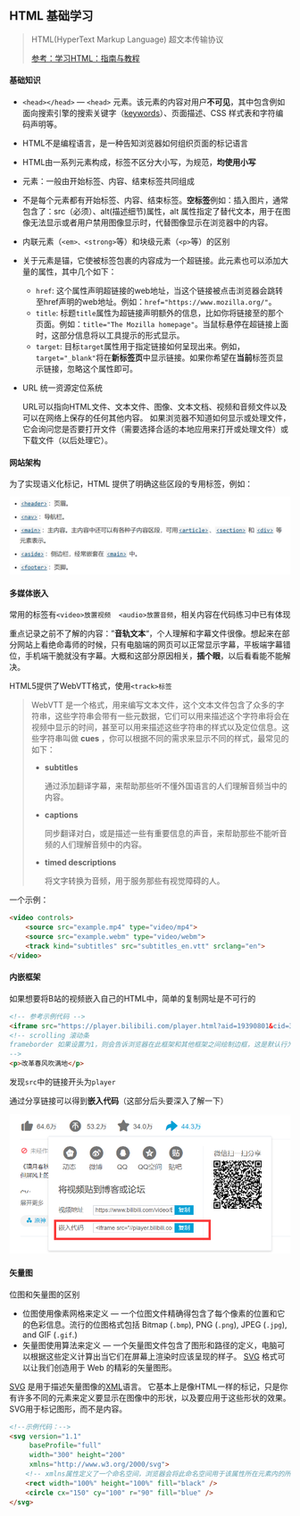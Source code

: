## HTML 基础学习

> HTML(HyperText Markup Language) 超文本传输协议
>
> [参考：学习HTML：指南与教程](https://developer.mozilla.org/zh-CN/docs/Learn/HTML)

#### 基础知识

- `<head></head>` — `<head>` 元素。该元素的内容对用户**不可见**，其中包含例如面向搜索引擎的搜索关键字（[keywords](https://developer.mozilla.org/zh-CN/docs/Glossary/Keyword)）、页面描述、CSS 样式表和字符编码声明等。


- HTML不是编程语言，是一种告知浏览器如何组织页面的标记语言
- HTML由一系列元素构成，标签不区分大小写，为规范，**均使用小写**
- 元素：一般由开始标签、内容、结束标签共同组成
- 不是每个元素都有开始标签、内容、结束标签。**空标签**例如：<img>插入图片，通常包含了：src（必须）、alt(描述细节)属性，alt 属性指定了替代文本，用于在图像无法显示或者用户禁用图像显示时，代替图像显示在浏览器中的内容。
- 内联元素（`<em>、<strong>`等）和块级元素（`<p>`等）的区别

- 关于元素<a>是锚，它使被标签包裹的内容成为一个超链接。此元素也可以添加大量的属性，其中几个如下：
  - `href`: 这个属性声明超链接的web地址，当这个链接被点击浏览器会跳转至href声明的web地址。例如：`href="https://www.mozilla.org/"`。
  - `title`: 标题`title`属性为超链接声明额外的信息，比如你将链接至的那个页面。例如：`title="The Mozilla homepage"`。当鼠标悬停在超链接上面时，这部分信息将以工具提示的形式显示。
  - `target`: 目标`target`属性用于指定链接如何呈现出来。例如，`target="_blank"`将在**新标签页**中显示链接。如果你希望在**当前**标签页显示链接，忽略这个属性即可。

- URL 统一资源定位系统

  URL可以指向HTML文件、文本文件、图像、文本文档、视频和音频文件以及可以在网络上保存的任何其他内容。 如果浏览器不知道如何显示或处理文件，它会询问您是否要打开文件（需要选择合适的本地应用来打开或处理文件）或下载文件（以后处理它）。



#### 网站架构

为了实现语义化标记，HTML 提供了明确这些区段的专用标签，例如：

![image-20210924202013886](README.assets/image-20210924202013886.png)



#### 多媒体嵌入

常用的标签有`<video>放置视频  <audio>放置音频`，相关内容在代码练习中已有体现

重点记录之前不了解的内容：”**音轨文本**“，个人理解和字幕文件很像。想起来在部分网站上看绝命毒师的时候，只有电脑端的网页可以正常显示字幕，平板端字幕错位，手机端干脆就没有字幕。大概和这部分原因相关，**插个眼**，以后看看能不能解决。

HTML5提供了WebVTT格式，使用`<track>标签`

> WebVTT 是一个格式，用来编写文本文件，这个文本文件包含了众多的字符串，这些字符串会带有一些元数据，它们可以用来描述这个字符串将会在视频中显示的时间，甚至可以用来描述这些字符串的样式以及定位信息。这些字符串叫做 **cues** ，你可以根据不同的需求来显示不同的样式，最常见的如下：
>
> - **subtitles**
>
>   通过添加翻译字幕，来帮助那些听不懂外国语言的人们理解音频当中的内容。
>
> - **captions**
>
>   同步翻译对白，或是描述一些有重要信息的声音，来帮助那些不能听音频的人们理解音频中的内容。
>
> - **timed descriptions**
>
>   将文字转换为音频，用于服务那些有视觉障碍的人。

一个示例：

```HTML
<video controls>
    <source src="example.mp4" type="video/mp4">
    <source src="example.webm" type="video/webm">
    <track kind="subtitles" src="subtitles_en.vtt" srclang="en">
</video>
```

####  内嵌框架

如果想要将B站的视频嵌入自己的HTML中，简单的复制网址是不可行的

```html
<!-- 参考示例代码 -->
<iframe src="https://player.bilibili.com/player.html?aid=19390801&cid=31621681&page=1" scrolling="no" border="0" frameborder="no" framespacing="0" allowfullscreen="true"> </iframe> 
<!-- scrolling 滚动条
frameborder 如果设置为1，则会告诉浏览器在此框架和其他框架之间绘制边框，这是默认行为。0删除边框  
-->
<p>改革春风吹满地</p>
```

发现`src`中的链接开头为`player`

通过分享链接可以得到**嵌入代码**（这部分后头要深入了解一下）

![image-20210925175012759](README.assets/image-20210925175012759.png)

#### 矢量图

位图和矢量图的区别

- 位图使用像素网格来定义 — 一个位图文件精确得包含了每个像素的位置和它的色彩信息。流行的位图格式包括 Bitmap (`.bmp`), PNG (`.png`), JPEG (`.jpg`), and GIF (`.gif`.)
- 矢量图使用算法来定义 — 一个矢量图文件包含了图形和路径的定义，电脑可以根据这些定义计算出当它们在屏幕上渲染时应该呈现的样子。 [SVG](https://developer.mozilla.org/zh-CN/docs/Glossary/SVG) 格式可以让我们创造用于 Web 的精彩的矢量图形。

[SVG](https://developer.mozilla.org/zh-CN/docs/Web/SVG) 是用于描述矢量图像的[XML](https://developer.mozilla.org/zh-CN/docs/Glossary/XML)语言。 它基本上是像HTML一样的标记，只是你有许多不同的元素来定义要显示在图像中的形状，以及要应用于这些形状的效果。 SVG用于标记图形，而不是内容。 

```html
<!--示例代码：-->
<svg version="1.1"
     baseProfile="full"
     width="300" height="200"
     xmlns="http://www.w3.org/2000/svg">
    <!-- xmlns属性定义了一个命名空间，浏览器会将此命名空间用于该属性所在元素内的所有内容 -->
    <rect width="100%" height="100%" fill="black" />
    <circle cx="150" cy="100" r="90" fill="blue" />
</svg>

```


